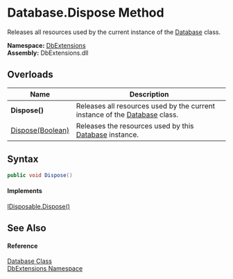 Database.Dispose Method
=======================
Releases all resources used by the current instance of the [Database][1] class.
  
**Namespace:** [DbExtensions][2]  
**Assembly:** DbExtensions.dll

Overloads
---------

| Name                  | Description                                                                     |
| --------------------- | ------------------------------------------------------------------------------- |
| **Dispose()**         | Releases all resources used by the current instance of the [Database][1] class. |
| [Dispose(Boolean)][3] | Releases the resources used by this [Database][1] instance.                     |


Syntax
------

```csharp
public void Dispose()
```

#### Implements
[IDisposable.Dispose()][4]  


See Also
--------

#### Reference
[Database Class][1]  
[DbExtensions Namespace][2]  

[1]: README.md
[2]: ../README.md
[3]: Dispose_1.md
[4]: https://learn.microsoft.com/dotnet/api/system.idisposable.dispose